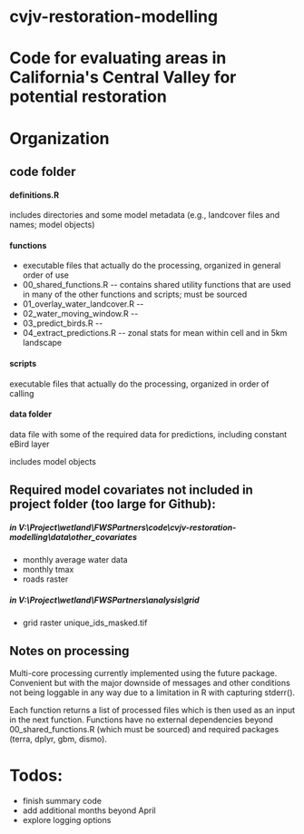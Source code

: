 # cvjv-restoration-modelling
#
# Code for evaluating areas in California's Central Valley for potential restoration

# Organization
## code folder
#### definitions.R
includes directories and some model metadata (e.g., landcover files and names; model objects)

#### functions
- executable files that actually do the processing, organized in general order of use  
- 00_shared_functions.R -- contains shared utility functions that are used in many of the other functions and scripts; must be sourced
- 01_overlay_water_landcover.R -- 
- 02_water_moving_window.R -- 
- 03_predict_birds.R -- 
- 04_extract_predictions.R -- zonal stats for mean within cell and in 5km landscape

#### scripts
executable files that actually do the processing, organized in order of calling

#### data folder ####
data file with some of the required data for predictions, including constant eBird layer  

includes model objects

## Required model covariates not included in project folder (too large for Github):
##### in V:\Project\wetland\FWSPartners\code\cvjv-restoration-modelling\data\other_covariates
- monthly average water data
- monthly tmax
- roads raster
##### in V:\Project\wetland\FWSPartners\analysis\grid
- grid raster unique_ids_masked.tif

## Notes on processing
Multi-core processing currently implemented using the future package. Convenient but with the major downside of messages and other conditions not being loggable in any way due to a limitation in R with capturing stderr().  

Each function returns a list of processed files which is then used as an input in the next function. Functions have no external dependencies beyond 00_shared_functions.R (which must be sourced) and required packages (terra, dplyr, gbm, dismo).  

# Todos:
- finish summary code
- add additional months beyond April
- explore logging options


